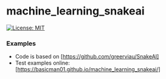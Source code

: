 # machine_learning_snakeai

[![License: MIT](https://img.shields.io/badge/License-MIT-blue.svg)](./LICENSE)

### Examples ###
 * Code is based on [https://github.com/greerviau/SnakeAI]
 * Test examples online: [https://basicman01.github.io/machine_learning_snakeai/]